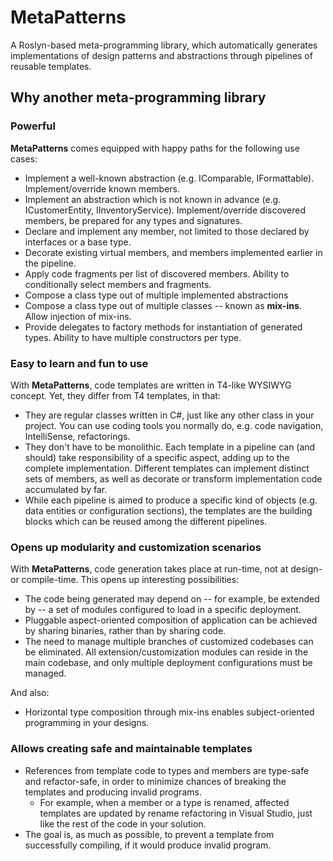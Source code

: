 # MetaPatterns
A Roslyn-based meta-programming library, which automatically generates implementations of design patterns and abstractions through pipelines of reusable templates.

## Why another meta-programming library

### Powerful
**MetaPatterns** comes equipped with happy paths for the following use cases:
  - Implement a well-known abstraction (e.g. IComparable, IFormattable). Implement/override known members. 
  - Implement an abstraction which is not known in advance (e.g. ICustomerEntity, IInventoryService). Implement/override discovered members, be prepared for any types and signatures.
  - Declare and implement any member, not limited to those declared by interfaces or a base type.
  - Decorate existing virtual members, and members implemented earlier in the pipeline.
  - Apply code fragments per list of discovered members. Ability to conditionally select members and fragments.
  - Compose a class type out of multiple implemented abstractions
  - Compose a class type out of multiple classes -- known as **mix-ins**. Allow injection of mix-ins.
  - Provide delegates to factory methods for instantiation of generated types. Ability to have multiple constructors per type.

### Easy to learn and fun to use
With **MetaPatterns**, code templates are written in T4-like WYSIWYG concept. Yet, they differ from T4 templates, in that:
- They are regular classes written in C#, just like any other class in your project. You can use coding tools you normally do, e.g. code navigation, IntelliSense, refactorings.
- They don't have to be monolithic. Each template in a pipeline can (and should) take responsibility of a specific aspect, adding up to the complete implementation. Different templates can implement distinct sets of members, as well as decorate or transform implementation code accumulated by far. 
- While each pipeline is aimed to produce a specific kind of objects (e.g. data entities or configuration sections), the templates are the building blocks which can be reused among the different pipelines.

### Opens up modularity and customization scenarios

With **MetaPatterns**, code generation takes place at run-time, not at design- or compile-time. This opens up interesting possibilities:
- The code being generated may depend on -- for example, be extended by -- a set of modules configured to load in a specific deployment. 
- Pluggable aspect-oriented composition of application can be achieved by sharing binaries, rather than by sharing code. 
- The need to manage multiple branches of customized codebases can be eliminated. All extension/customization modules can reside in the main codebase, and only multiple deployment configurations must be managed.  

And also:
- Horizontal type composition through mix-ins enables subject-oriented programming in your designs.

### Allows creating safe and maintainable templates

- References from template code to types and members are type-safe and refactor-safe, in order to minimize chances of breaking the templates and producing invalid programs.
  - For example, when a member or a type is renamed, affected templates are updated by rename refactoring in Visual Studio, just like the rest of the code in your solution.
- The goal is, as much as possible, to prevent a template from successfully compiling, if it would produce invalid program.

